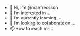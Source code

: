 - 👋 Hi, I’m @manfredsson
- 👀 I’m interested in ...
- 🌱 I’m currently learning ...
- 💞️ I’m looking to collaborate on ...
- 📫 How to reach me ...

<!---
manfredsson/manfredsson is a ✨ special ✨ repository because its `README.md` (this file) appears on your GitHub profile.
You can click the Preview link to take a look at your changes.
--->
